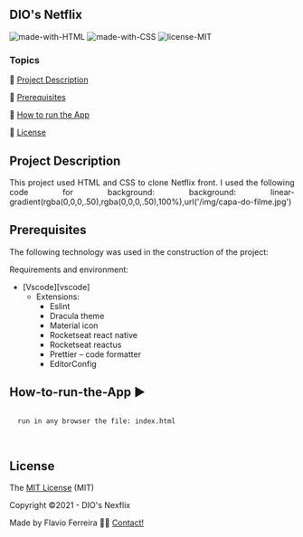 ##  DIO's Netflix

![made-with-HTML](https://img.shields.io/badge/HTML-HTML-green)
![made-with-CSS](https://img.shields.io/badge/CSS-CSS-green)
![license-MIT](https://img.shields.io/badge/license-MIT-green)

### Topics

:small_blue_diamond: [Project Description](#Project-Description)

:small_blue_diamond: [Prerequisites](#Prerequisites)

:small_blue_diamond: [How to run the App](#How-to-run-the-App)

:small_blue_diamond: [License](#License)



## Project Description

<p align="justify">
  This project used HTML and CSS to clone Netflix front. I used the following code for background: background: linear-gradient(rgba(0,0,0,.50),rgba(0,0,0,.50),100%),url('/img/capa-do-filme.jpg')
</p>
 
## Prerequisites

The following technology was used in the construction of the project:

Requirements and environment:

- [Vscode][vscode]
  - Extensions:
    - Eslint
    - Dracula theme
    - Material icon
    - Rocketseat react native
    - Rocketseat reactus
    - Prettier – code formatter
    - EditorConfig 

## How-to-run-the-App :arrow_forward:

```bash

  run in any browser the file: index.html 
  
    
  ```
  
## License

The [MIT License]() (MIT)

Copyright :copyright:2021 - DIO's Nexflix

Made by Flavio Ferreira 👋🏽 [Contact!](https://www.linkedin.com/in/flaviojaf21/)


[bootstrap]: https://getbootstrap.com/
